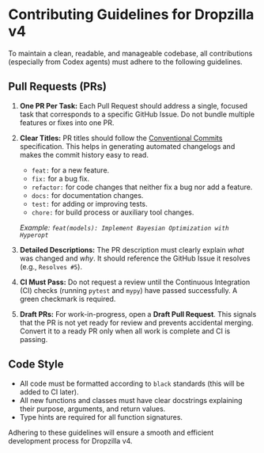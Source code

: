 # Contributing Guidelines for Dropzilla v4

To maintain a clean, readable, and manageable codebase, all contributions (especially from Codex agents) must adhere to the following guidelines.

## Pull Requests (PRs)

1.  **One PR Per Task:** Each Pull Request should address a single, focused task that corresponds to a specific GitHub Issue. Do not bundle multiple features or fixes into one PR.

2.  **Clear Titles:** PR titles should follow the [Conventional Commits](https://www.conventionalcommits.org/en/v1.0.0/) specification. This helps in generating automated changelogs and makes the commit history easy to read.
    - `feat:` for a new feature.
    - `fix:` for a bug fix.
    - `refactor:` for code changes that neither fix a bug nor add a feature.
    - `docs:` for documentation changes.
    - `test:` for adding or improving tests.
    - `chore:` for build process or auxiliary tool changes.

    *Example: `feat(models): Implement Bayesian Optimization with Hyperopt`*

3.  **Detailed Descriptions:** The PR description must clearly explain *what* was changed and *why*. It should reference the GitHub Issue it resolves (e.g., `Resolves #5`).

4.  **CI Must Pass:** Do not request a review until the Continuous Integration (CI) checks (running `pytest` and `mypy`) have passed successfully. A green checkmark is required.

5.  **Draft PRs:** For work-in-progress, open a **Draft Pull Request**. This signals that the PR is not yet ready for review and prevents accidental merging. Convert it to a ready PR only when all work is complete and CI is passing.

## Code Style

- All code must be formatted according to `black` standards (this will be added to CI later).
- All new functions and classes must have clear docstrings explaining their purpose, arguments, and return values.
- Type hints are required for all function signatures.

Adhering to these guidelines will ensure a smooth and efficient development process for Dropzilla v4.
